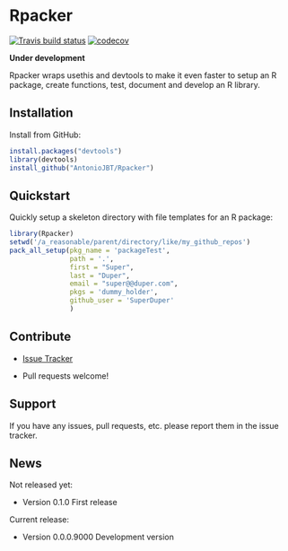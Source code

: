 
# Rpacker

[![Travis build status](https://travis-ci.org/AntonioJBT/Rpacker.svg?branch=master)](https://travis-ci.org/AntonioJBT/Rpacker)
[![codecov](https://codecov.io/gh/AntonioJBT/Rpacker/branch/master/graph/badge.svg)](https://codecov.io/gh/AntonioJBT/Rpacker)

**Under development**

Rpacker wraps usethis and devtools to make it even faster to setup an R package, create functions, test, document and develop an R library. 

## Installation

<!---
You can install the released version of Rpacker from [CRAN](https://CRAN.R-project.org) with:

``` r
install.packages("Rpacker")
```
--->

Install from GitHub:
``` r
install.packages("devtools")
library(devtools)
install_github("AntonioJBT/Rpacker")
```


## Quickstart

Quickly setup a skeleton directory with file templates for an R package:

``` r
library(Rpacker)
setwd('/a_reasonable/parent/directory/like/my_github_repos')
pack_all_setup(pkg_name = 'packageTest',
               path = '.',
               first = "Super",
               last = "Duper",
               email = "super@@duper.com",
               pkgs = 'dummy_holder',
               github_user = 'SuperDuper'
               )

```


## Contribute

- [Issue Tracker](https://github.com/AntonioJBT/Rpacker/issues)

- Pull requests welcome!


Support
-------

If you have any issues, pull requests, etc. please report them in the issue tracker.

## News

Not released yet:

- Version 0.1.0
  First release

Current release:

- Version 0.0.0.9000
  Development version


